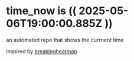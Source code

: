 # time_now is (( 2025-05-06T19:00:00.885Z ))

an automated repo that shows the currnent time

inspired by [breakingheatmap](https://github.com/breakingheatmap/breakingheatmap)